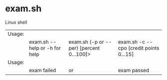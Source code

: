 # exam.sh
Linux shell

<table>
    <tr>
	    <td>Usage:</td>
	    </tr>
    <tr>
    	<td></td>
	    		<td> exam.sh --help or -h for help </td>
			  <td>exam.sh (-p or --per) [percent 0...100]> </td>
			<td>exam.sh -c --cpo [credit points 0...15] </td>
</tr>
	<tr>
	    <td>Usage:</td>
	    </tr>
    <tr>
    	<td></td>
	    		<td>  exam failed  </td>
	    <td>or</td>
			  <td> exam passed </span></td>
</tr>
</table>
